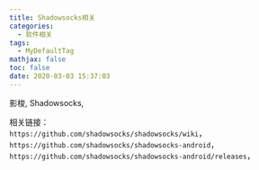 ```yaml
---
title: Shadowsocks相关
categories:
  - 软件相关
tags:
  - MyDefaultTag
mathjax: false
toc: false
date: 2020-03-03 15:37:03
---
```

影梭, Shadowsocks,
<!--more-->

相关链接：  
`https://github.com/shadowsocks/shadowsocks/wiki`，  
`https://github.com/shadowsocks/shadowsocks-android`，  
`https://github.com/shadowsocks/shadowsocks-android/releases`，  
